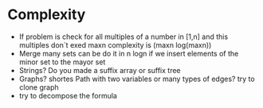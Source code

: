 # Complexity

- If problem is check for all multiples of a number in [1,n] and this multiples don´t exed maxn complexity is (maxn log(maxn))
- Merge many sets can be do it in n logn if we insert elements of the minor set to the mayor set
- Strings? Do you made a suffix array or suffix tree 
- Graphs? shortes Path with two variables or many types of edges? try to clone graph
- try to decompose the formula 